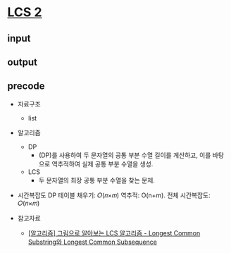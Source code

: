 # [LCS 2](https://www.acmicpc.net/problem/9252)

## input

## output

## precode

* 자료구조
    - list  
* 알고리즘
    - DP
        - (DP)를 사용하여 두 문자열의 공통 부분 수열 길이를 계산하고, 이를 바탕으로 역추적하여 실제 공통 부분 수열을 생성.
    - LCS
        - 두 문자열의 최장 공통 부분 수열을 찾는 문제.
* 시간복잡도
DP 테이블 채우기: 𝑂(𝑛×𝑚)
역추적: O(n+m).
전체 시간복잡도: 𝑂(𝑛×𝑚)


* 참고자료
    - [[알고리즘] 그림으로 알아보는 LCS 알고리즘 - Longest Common Substring와 Longest Common Subsequence](https://velog.io/@emplam27/%EC%95%8C%EA%B3%A0%EB%A6%AC%EC%A6%98-%EA%B7%B8%EB%A6%BC%EC%9C%BC%EB%A1%9C-%EC%95%8C%EC%95%84%EB%B3%B4%EB%8A%94-LCS-%EC%95%8C%EA%B3%A0%EB%A6%AC%EC%A6%98-Longest-Common-Substring%EC%99%80-Longest-Common-Subsequence)